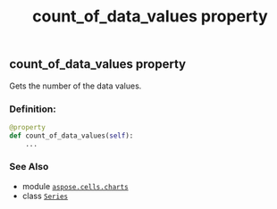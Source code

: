 ﻿---
title: count_of_data_values property
second_title: Aspose.Cells for Python via .NET API References
description: 
type: docs
weight: 100
url: /aspose.cells.charts/series/count_of_data_values/
is_root: false
---

## count_of_data_values property


Gets the number of the data values.
### Definition:
```python
@property
def count_of_data_values(self):
    ...
```

### See Also
* module [`aspose.cells.charts`](../../)
* class [`Series`](/cells/python-net/aspose.cells.charts/series)

